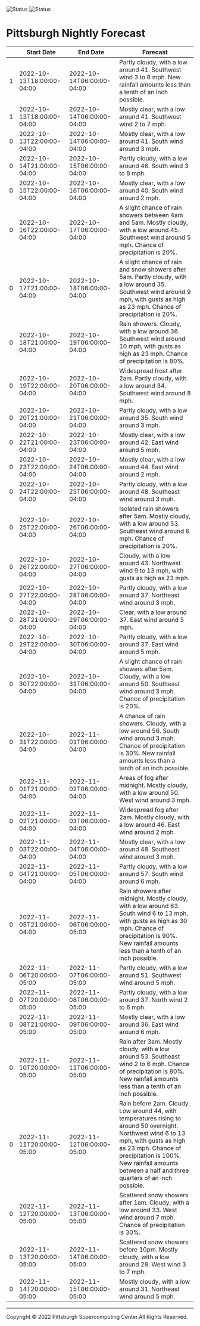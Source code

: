 ![Status](https://github.com/nataliepham6720/python-get-forecast/actions/workflows/build.yml/badge.svg)
![Status](https://github.com/nataliepham6720/python-get-forecast/actions/workflows/pretty.yml/badge.svg)
# Pittsburgh Nightly Forecast

|    | Start Date                | End Date                  | Forecast                                                                                                                                                                                                                                                        |
|----|---------------------------|---------------------------|-----------------------------------------------------------------------------------------------------------------------------------------------------------------------------------------------------------------------------------------------------------------|
|  1 | 2022-10-13T18:00:00-04:00 | 2022-10-14T06:00:00-04:00 | Partly cloudy, with a low around 41. Southwest wind 3 to 8 mph. New rainfall amounts less than a tenth of an inch possible.                                                                                                                                     |
|  1 | 2022-10-13T18:00:00-04:00 | 2022-10-14T06:00:00-04:00 | Mostly clear, with a low around 41. Southwest wind 2 to 7 mph.                                                                                                                                                                                                  |
|  0 | 2022-10-13T22:00:00-04:00 | 2022-10-14T06:00:00-04:00 | Mostly clear, with a low around 41. South wind around 3 mph.                                                                                                                                                                                                    |
|  0 | 2022-10-14T21:00:00-04:00 | 2022-10-15T06:00:00-04:00 | Partly cloudy, with a low around 46. South wind 3 to 8 mph.                                                                                                                                                                                                     |
|  0 | 2022-10-15T22:00:00-04:00 | 2022-10-16T06:00:00-04:00 | Mostly clear, with a low around 40. South wind around 2 mph.                                                                                                                                                                                                    |
|  0 | 2022-10-16T22:00:00-04:00 | 2022-10-17T06:00:00-04:00 | A slight chance of rain showers between 4am and 5am. Mostly cloudy, with a low around 45. Southwest wind around 5 mph. Chance of precipitation is 20%.                                                                                                          |
|  0 | 2022-10-17T21:00:00-04:00 | 2022-10-18T06:00:00-04:00 | A slight chance of rain and snow showers after 5am. Partly cloudy, with a low around 35. Southwest wind around 9 mph, with gusts as high as 23 mph. Chance of precipitation is 20%.                                                                             |
|  0 | 2022-10-18T21:00:00-04:00 | 2022-10-19T06:00:00-04:00 | Rain showers. Cloudy, with a low around 36. Southwest wind around 10 mph, with gusts as high as 23 mph. Chance of precipitation is 80%.                                                                                                                         |
|  0 | 2022-10-19T22:00:00-04:00 | 2022-10-20T06:00:00-04:00 | Widespread frost after 2am. Partly cloudy, with a low around 34. Southwest wind around 8 mph.                                                                                                                                                                   |
|  0 | 2022-10-20T21:00:00-04:00 | 2022-10-21T06:00:00-04:00 | Partly cloudy, with a low around 35. South wind around 3 mph.                                                                                                                                                                                                   |
|  0 | 2022-10-22T21:00:00-04:00 | 2022-10-23T06:00:00-04:00 | Mostly clear, with a low around 42. East wind around 5 mph.                                                                                                                                                                                                     |
|  0 | 2022-10-23T22:00:00-04:00 | 2022-10-24T06:00:00-04:00 | Mostly clear, with a low around 44. East wind around 2 mph.                                                                                                                                                                                                     |
|  0 | 2022-10-24T22:00:00-04:00 | 2022-10-25T06:00:00-04:00 | Partly cloudy, with a low around 48. Southeast wind around 3 mph.                                                                                                                                                                                               |
|  0 | 2022-10-25T22:00:00-04:00 | 2022-10-26T06:00:00-04:00 | Isolated rain showers after 5am. Mostly cloudy, with a low around 53. Southeast wind around 6 mph. Chance of precipitation is 20%.                                                                                                                              |
|  0 | 2022-10-26T22:00:00-04:00 | 2022-10-27T06:00:00-04:00 | Cloudy, with a low around 43. Northwest wind 9 to 13 mph, with gusts as high as 23 mph.                                                                                                                                                                         |
|  0 | 2022-10-27T22:00:00-04:00 | 2022-10-28T06:00:00-04:00 | Partly cloudy, with a low around 37. Northeast wind around 3 mph.                                                                                                                                                                                               |
|  0 | 2022-10-28T21:00:00-04:00 | 2022-10-29T06:00:00-04:00 | Clear, with a low around 37. East wind around 5 mph.                                                                                                                                                                                                            |
|  0 | 2022-10-29T22:00:00-04:00 | 2022-10-30T06:00:00-04:00 | Partly cloudy, with a low around 37. East wind around 5 mph.                                                                                                                                                                                                    |
|  0 | 2022-10-30T22:00:00-04:00 | 2022-10-31T06:00:00-04:00 | A slight chance of rain showers after 5am. Cloudy, with a low around 50. Southeast wind around 3 mph. Chance of precipitation is 20%.                                                                                                                           |
|  0 | 2022-10-31T22:00:00-04:00 | 2022-11-01T06:00:00-04:00 | A chance of rain showers. Cloudy, with a low around 56. South wind around 3 mph. Chance of precipitation is 30%. New rainfall amounts less than a tenth of an inch possible.                                                                                    |
|  0 | 2022-11-01T21:00:00-04:00 | 2022-11-02T06:00:00-04:00 | Areas of fog after midnight. Mostly cloudy, with a low around 50. West wind around 3 mph.                                                                                                                                                                       |
|  0 | 2022-11-02T21:00:00-04:00 | 2022-11-03T06:00:00-04:00 | Widespread fog after 2am. Mostly cloudy, with a low around 46. East wind around 2 mph.                                                                                                                                                                          |
|  0 | 2022-11-03T22:00:00-04:00 | 2022-11-04T06:00:00-04:00 | Mostly clear, with a low around 48. Southeast wind around 3 mph.                                                                                                                                                                                                |
|  0 | 2022-11-04T21:00:00-04:00 | 2022-11-05T06:00:00-04:00 | Partly cloudy, with a low around 57. South wind around 6 mph.                                                                                                                                                                                                   |
|  0 | 2022-11-05T21:00:00-04:00 | 2022-11-06T06:00:00-05:00 | Rain showers after midnight. Mostly cloudy, with a low around 63. South wind 6 to 13 mph, with gusts as high as 30 mph. Chance of precipitation is 90%. New rainfall amounts less than a tenth of an inch possible.                                             |
|  0 | 2022-11-06T20:00:00-05:00 | 2022-11-07T06:00:00-05:00 | Partly cloudy, with a low around 51. Southwest wind around 5 mph.                                                                                                                                                                                               |
|  0 | 2022-11-07T20:00:00-05:00 | 2022-11-08T06:00:00-05:00 | Partly cloudy, with a low around 37. North wind 2 to 6 mph.                                                                                                                                                                                                     |
|  0 | 2022-11-08T21:00:00-05:00 | 2022-11-09T06:00:00-05:00 | Mostly clear, with a low around 36. East wind around 6 mph.                                                                                                                                                                                                     |
|  0 | 2022-11-10T20:00:00-05:00 | 2022-11-11T06:00:00-05:00 | Rain after 3am. Mostly cloudy, with a low around 53. Southeast wind 2 to 6 mph. Chance of precipitation is 80%. New rainfall amounts less than a tenth of an inch possible.                                                                                     |
|  0 | 2022-11-11T20:00:00-05:00 | 2022-11-12T06:00:00-05:00 | Rain before 2am. Cloudy. Low around 44, with temperatures rising to around 50 overnight. Northwest wind 6 to 13 mph, with gusts as high as 23 mph. Chance of precipitation is 100%. New rainfall amounts between a half and three quarters of an inch possible. |
|  0 | 2022-11-12T20:00:00-05:00 | 2022-11-13T06:00:00-05:00 | Scattered snow showers after 1am. Cloudy, with a low around 33. West wind around 7 mph. Chance of precipitation is 30%.                                                                                                                                         |
|  0 | 2022-11-13T20:00:00-05:00 | 2022-11-14T06:00:00-05:00 | Scattered snow showers before 10pm. Mostly cloudy, with a low around 28. West wind 3 to 7 mph.                                                                                                                                                                  |
|  0 | 2022-11-14T20:00:00-05:00 | 2022-11-15T06:00:00-05:00 | Mostly cloudy, with a low around 31. Northeast wind around 5 mph.                                                                                                                                                                                               |

---
Copyright © 2022 Pittsburgh Supercomputing Center.All Rights Reserved.
